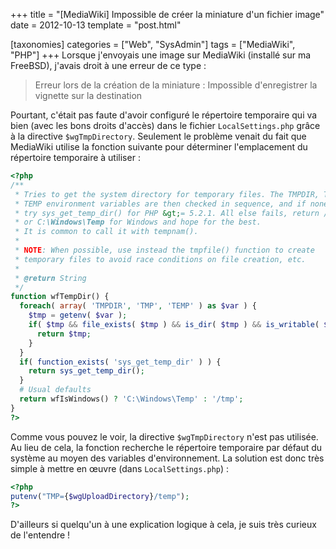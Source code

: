 +++
title = "[MediaWiki] Impossible de créer la miniature d'un fichier image"
date = 2012-10-13
template = "post.html"

[taxonomies]
categories = ["Web", "SysAdmin"]
tags = ["MediaWiki", "PHP"]
+++
Lorsque j'envoyais une image sur MediaWiki (installé sur ma FreeBSD), j'avais
droit à une erreur de ce type :

> Erreur lors de la création de la miniature : Impossible d'enregistrer la
> vignette sur la destination

Pourtant, c'était pas faute d'avoir configuré le répertoire temporaire qui va
bien (avec les bons droits d'accès) dans le fichier `LocalSettings.php` grâce à
la directive `$wgTmpDirectory`. Seulement le problème venait du fait que
MediaWiki utilise la fonction suivante pour déterminer l'emplacement du
répertoire temporaire à utiliser :

<!-- more -->

```php
<?php
/**
 * Tries to get the system directory for temporary files. The TMPDIR, TMP, and
 * TEMP environment variables are then checked in sequence, and if none are set
 * try sys_get_temp_dir() for PHP &gt;= 5.2.1. All else fails, return /tmp for Unix
 * or C:\Windows\Temp for Windows and hope for the best.
 * It is common to call it with tempnam().
 *
 * NOTE: When possible, use instead the tmpfile() function to create
 * temporary files to avoid race conditions on file creation, etc.
 *
 * @return String
 */
function wfTempDir() {
  foreach( array( 'TMPDIR', 'TMP', 'TEMP' ) as $var ) {
    $tmp = getenv( $var );
    if( $tmp && file_exists( $tmp ) && is_dir( $tmp ) && is_writable( $tmp ) ) {
      return $tmp;
    }
  }
  if( function_exists( 'sys_get_temp_dir' ) ) {
    return sys_get_temp_dir();
  }
  # Usual defaults
  return wfIsWindows() ? 'C:\Windows\Temp' : '/tmp';
}
?>
```

Comme vous pouvez le voir, la directive `$wgTmpDirectory` n'est pas utilisée. Au
lieu de cela, la fonction recherche le répertoire temporaire par défaut du
système au moyen des variables d'environnement. La solution est donc très simple
à mettre en œuvre (dans `LocalSettings.php`) :

```php
<?php
putenv("TMP={$wgUploadDirectory}/temp");
?>
```

D'ailleurs si quelqu'un à une explication logique à cela, je suis très curieux
de l'entendre !
